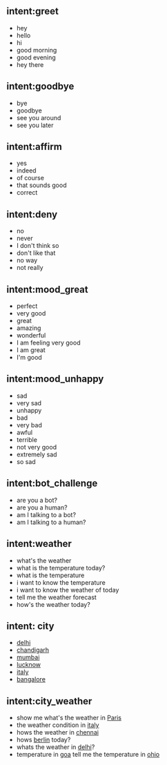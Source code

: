 ## intent:greet
- hey
- hello
- hi
- good morning
- good evening
- hey there

## intent:goodbye
- bye
- goodbye
- see you around
- see you later

## intent:affirm
- yes
- indeed
- of course
- that sounds good
- correct

## intent:deny
- no
- never
- I don't think so
- don't like that
- no way
- not really

## intent:mood_great
- perfect
- very good
- great
- amazing
- wonderful
- I am feeling very good
- I am great
- I'm good

## intent:mood_unhappy
- sad
- very sad
- unhappy
- bad
- very bad
- awful
- terrible
- not very good
- extremely sad
- so sad

## intent:bot_challenge
- are you a bot?
- are you a human?
- am I talking to a bot?
- am I talking to a human?
## intent:weather
- what's the weather
- what is the temperature today?
- what is the temperature
- i want to know the temperature
- i want to know the weather of today
- tell me the weather forecast
- how's the weather today?

## intent: city
- [delhi](location)
- [chandigarh](location)
- [mumbai](location)
- [lucknow](location)
- [italy](location)
- [bangalore](location)

## intent:city_weather
- show me what's the weather in [Paris](location)
- the weather condition in [italy](location)
- hows the weather in [chennai](location) 
- hows [berlin](location) today?
- whats the weather in [delhi](location)?
- temperature in [goa](location)
tell me the temperature in [ohio](location)
